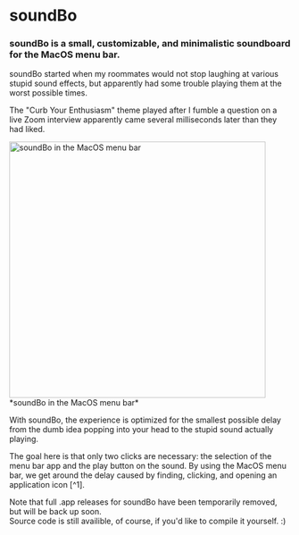<h1>soundBo</h1>
<h3>
  soundBo is a small, customizable, and minimalistic soundboard for the MacOS menu bar.
</h3>
<p>
  soundBo started when my roommates would not stop laughing at various stupid sound effects, but apparently had some trouble playing them at the worst possible times. 
</p>
<p>
  The "Curb Your Enthusiasm" theme played after I fumble a question on a live Zoom interview apparently came several milliseconds later than they had liked.
</p>
<img width="459" alt="soundBo in the MacOS menu bar" src="https://github.com/user-attachments/assets/51af2531-6327-4224-85ab-6e39e15558a6">
*soundBo in the MacOS menu bar*
<p>
  With soundBo, the experience is optimized for the smallest possible delay from the dumb idea popping into your head to the stupid sound actually playing. 
</p>
<p>
  The goal here is that only two clicks are necessary: the selection of the menu bar app and the play button on the sound. 
  By using the MacOS menu bar, we get around the delay caused by finding, clicking, and opening an application icon [^1].
</p>

<p>
  Note that full .app releases for soundBo have been temporarily removed, but will be back up soon. </br>
  Source code is still availible, of course, if you'd like to compile it yourself. :)
</p>


[^1]: This saves my roommates precious time while attempting to turn my day-to-day into a clip from a 2015 meme compilation.
